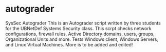 # autograder
SysSec Autograder
This is an Autograder script written by three students for the UBNetDef Systems Security class. This scrpt checks network configurations, firewall rules, Active Directory domains, users, groups, Organizational Units and more. Tests Windows client, Windows Servers, and Linux Virtual Machines. More is to be added and edited!
